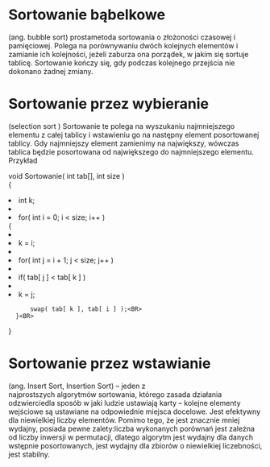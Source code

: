 # Sortowanie bąbelkowe 

(ang. bubble sort) prostametoda sortowania o złożoności czasowej i pamięciowej.
Polega na porównywaniu dwóch kolejnych elementów i zamianie ich kolejności, jeżeli zaburza ona porządek, w jakim się sortuje tablicę. Sortowanie kończy się, gdy podczas kolejnego przejścia nie dokonano żadnej zmiany.


# Sortowanie przez wybieranie
(selection sort ) Sortowanie te polega na wyszukaniu najmniejszego elementu z całej tablicy i wstawieniu go na następny element posortowanej tablicy. Gdy najmniejszy element zamienimy na największy, wówczas tablica będzie posortowana od największego do najmniejszego elementu. 
Przykład

  void Sortowanie( int tab[], int size ) <BR>
  {<BR>
  <li> int k; <BR>
  <li><li>  for( int i = 0; i < size; i++ )<BR>
      {<BR>
     <li><li>      k = i;<BR>
    <li><li>       for( int j = i + 1; j < size; j++ )<BR>
     <li><li>      if( tab[ j ] < tab[ k ] )<BR>
     <li><li>           k = j;<BR>
          
          swap( tab[ k ], tab[ i ] );<BR>
      }<BR>
  }<BR>



# Sortowanie przez wstawianie 

(ang. Insert Sort, Insertion Sort) – jeden z najprostszych algorytmów sortowania, którego zasada działania odzwierciedla sposób w jaki ludzie ustawiają karty – kolejne elementy wejściowe są ustawiane na odpowiednie miejsca docelowe. Jest efektywny dla niewielkiej liczby elementów. Pomimo tego, że jest znacznie mniej wydajny, posiada pewne zalety:liczba wykonanych porównań jest zależna od liczby inwersji w permutacji, dlatego algorytm jest wydajny dla danych wstępnie posortowanych, jest wydajny dla zbiorów o niewielkiej liczebności, jest stabilny. 
